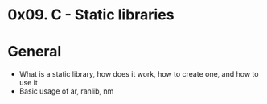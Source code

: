 # 0x09. C - Static libraries

# General
- What is a static library, how does it work, how to create one, and how to use it
- Basic usage of ar, ranlib, nm

